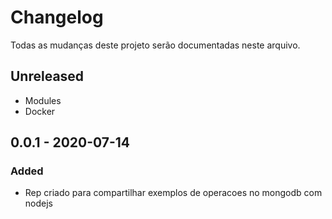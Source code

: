 # Changelog
Todas as mudanças deste projeto serão documentadas neste arquivo.

## Unreleased
- Modules
- Docker

## 0.0.1 - 2020-07-14
### Added
- Rep criado para compartilhar exemplos de operacoes no mongodb com nodejs
  